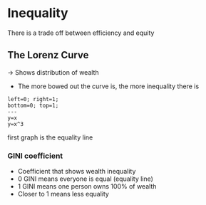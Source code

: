 # Inequality
There is a trade off between efficiency and equity
## The Lorenz Curve
$\rightarrow$ Shows distribution of wealth
- The more bowed out the curve is, the more inequality there is
```desmos-graph
left=0; right=1;
bottom=0; top=1;
---
y=x
y=x^3
```
first graph is the equality line

### GINI coefficient
- Coefficient that shows wealth inequality
- 0 GINI means everyone is equal (equality line)
- 1 GINI means one person owns 100% of wealth
- Closer to 1 means less equality